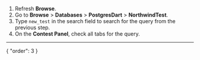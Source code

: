 1. Refresh **Browse**.
2. Go to **Browse** > **Databases** > **PostgresDart** > **NorthwindTest**.
3. Type `new_test` in the search field to search for the query from the previous step. 
3. On the **Contest Panel**, check all tabs for the query.
---
{
  "order": 3
}